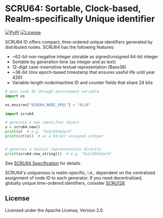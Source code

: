 # SCRU64: Sortable, Clock-based, Realm-specifically Unique identifier

[![PyPI](https://img.shields.io/pypi/v/scru64)](https://pypi.org/project/scru64/)
[![License](https://img.shields.io/pypi/l/scru64)](https://github.com/scru64/python/blob/main/LICENSE)

SCRU64 ID offers compact, time-ordered unique identifiers generated by
distributed nodes. SCRU64 has the following features:

- ~62-bit non-negative integer storable as signed/unsigned 64-bit integer
- Sortable by generation time (as integer and as text)
- 12-digit case-insensitive textual representation (Base36)
- ~38-bit Unix epoch-based timestamp that ensures useful life until year 4261
- Variable-length node/machine ID and counter fields that share 24 bits

```python
# pass node ID through environment variable
import os

os.environ["SCRU64_NODE_SPEC"] = "42/8"

import scru64

# generate a new identifier object
x = scru64.new()
print(x)  # e.g. "0u2r85hm2pt3"
print(int(x))  # as a 64-bit unsigned integer


# generate a textual representation directly
print(scru64.new_string())  # e.g. "0u2r85hm2pt4"
```

See [SCRU64 Specification] for details.

SCRU64's uniqueness is realm-specific, i.e., dependent on the centralized
assignment of node ID to each generator. If you need decentralized, globally
unique time-ordered identifiers, consider [SCRU128].

[SCRU64 Specification]: https://github.com/scru64/spec
[SCRU128]: https://github.com/scru128/spec

## License

Licensed under the Apache License, Version 2.0.
